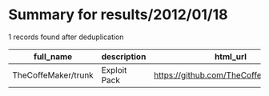 
# Summary for results/2012/01/18
    
1 records found after deduplication

| full_name | description | html_url | matched_list | matched_count | pushed_at | size | stargazers_count | language | forks_count |
|---------------------|---------------|----------------------------------------|----------------|-----------------|---------------------------|--------|--------------------|------------|---------------|
| TheCoffeMaker/trunk | Exploit Pack | https://github.com/TheCoffeMaker/trunk | ['exploit'] | 1 | 2012-01-18 22:44:28+00:00 | 434 | 2 | Java | 0 |
